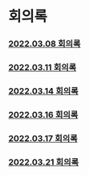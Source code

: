# 회의록
### [2022.03.08 회의록](https://github.com/returnZ3RO/document/blob/main/meetting/220308.md)
### [2022.03.11 회의록](https://github.com/returnZ3RO/document/blob/main/meetting/220311.md)
### [2022.03.14 회의록](https://github.com/returnZ3RO/document/blob/main/meetting/220314.md)
### [2022.03.16 회의록](https://github.com/returnZ3RO/document/blob/main/meetting/220316.md)
### [2022.03.17 회의록](https://github.com/returnZ3RO/document/blob/main/meetting/220317.md)
### [2022.03.21 회의록](https://github.com/returnZ3RO/document/blob/main/meetting/220321.md)
